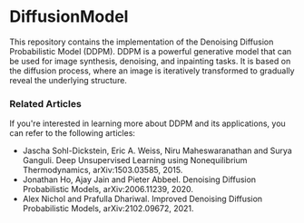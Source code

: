 # DiffusionModel

This repository contains the implementation of the Denoising Diffusion Probabilistic Model (DDPM).
DDPM is a powerful generative model that can be used for image synthesis, denoising, and inpainting tasks.
It is based on the diffusion process, where an image is iteratively transformed to gradually reveal the underlying structure.


### Related Articles
If you're interested in learning more about DDPM and its applications, you can refer to the following articles:
- Jascha Sohl-Dickstein, Eric A. Weiss, Niru Maheswaranathan and Surya Ganguli. Deep Unsupervised Learning using Nonequilibrium Thermodynamics, arXiv:1503.03585, 2015.
- Jonathan Ho, Ajay Jain and Pieter Abbeel. Denoising Diffusion Probabilistic Models, arXiv:2006.11239, 2020.
- Alex Nichol and Prafulla Dhariwal. Improved Denoising Diffusion Probabilistic Models, arXiv:2102.09672, 2021.
